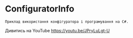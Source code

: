 # ConfiguratorInfo

    Приклад використання конфігуратора і програмування на C#.
        
Дивитись на YouTube https://youtu.be/JPryLuLgt-U
